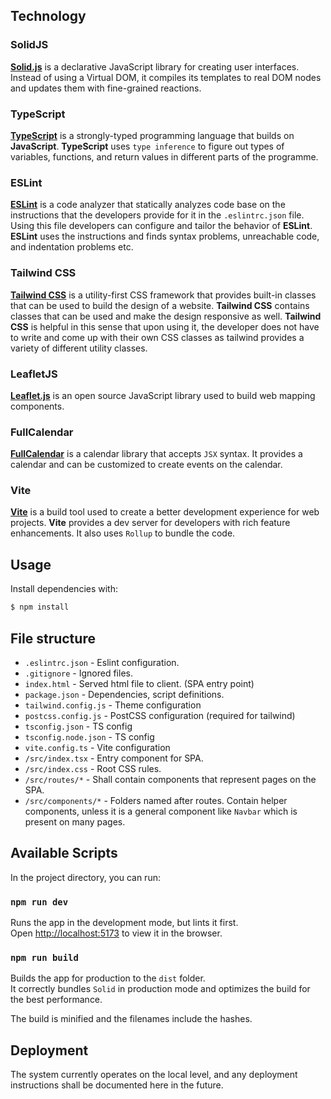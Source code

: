 ## Technology

### SolidJS
**[Solid.js](https://www.solidjs.com/)** is a declarative JavaScript library for creating user interfaces. Instead of using a Virtual DOM, it compiles its templates to real DOM nodes and updates them with fine-grained reactions.

### TypeScript
**[TypeScript](https://github.com/microsoft/TypeScript)** is a strongly-typed programming language that builds on **JavaScript**. **TypeScript** uses `type inference` to figure out types of variables, functions, and return values in different parts of the programme.

### ESLint
**[ESLint](https://eslint.org/)** is a code analyzer that statically analyzes code base on the instructions that the developers provide for it in the `.eslintrc.json` file. Using this file developers can configure and tailor the behavior of **ESLint**. **ESLint** uses the instructions and finds syntax problems, unreachable code, and indentation problems etc.

### Tailwind CSS
**[Tailwind CSS](https://tailwindcss.com/)** is a utility-first CSS framework that provides built-in classes that can be used to build the design of a website. **Tailwind CSS** contains classes that can be used and make the design responsive as well. **Tailwind CSS** is helpful in this sense that upon using it, the developer does not have to write and come up with their own CSS classes as tailwind provides a variety of different utility classes.

### LeafletJS
**[Leaflet.js](https://leafletjs.com/)** is an open source JavaScript library used to build web mapping components.

### FullCalendar
**[FullCalendar](https://fullcalendar.io/)** is a calendar library that accepts `JSX` syntax. It provides a calendar and can be customized to create events on the calendar.

### Vite
**[Vite](https://vitejs.dev/)** is a build tool used to create a better development experience for web projects. **Vite** provides a dev server for developers with rich feature enhancements. It also uses `Rollup` to bundle the code.

## Usage

Install dependencies with:

```bash
$ npm install
```

## File structure
* `.eslintrc.json` - Eslint configuration.
* `.gitignore` - Ignored files.
* `index.html` - Served html file to client. (SPA entry point)
* `package.json` - Dependencies, script definitions.
* `tailwind.config.js` - Theme configuration
* `postcss.config.js` - PostCSS configuration (required for tailwind)
* `tsconfig.json` - TS config
* `tsconfig.node.json` - TS config
* `vite.config.ts` - Vite configuration
* `/src/index.tsx` - Entry component for SPA.
* `/src/index.css` - Root CSS rules.
* `/src/routes/*` - Shall contain components that represent pages on the SPA.
* `/src/components/*` - Folders named after routes. Contain helper components, unless it is a general component like `Navbar` which is present on many pages.


## Available Scripts

In the project directory, you can run:

### `npm run dev`

Runs the app in the development mode, but lints it first.<br>
Open [http://localhost:5173](http://localhost:5173) to view it in the browser.

### `npm run build`

Builds the app for production to the `dist` folder.<br>
It correctly bundles `Solid` in production mode and optimizes the build for the best performance.

The build is minified and the filenames include the hashes.<br>

## Deployment

The system currently operates on the local level, and any deployment
instructions shall be documented here in the future.
